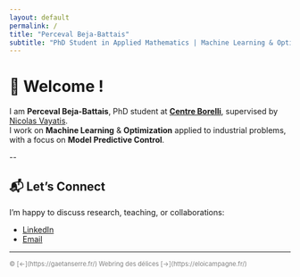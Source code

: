 ```yaml
---
layout: default
permalink: /
title: "Perceval Beja-Battais"
subtitle: "PhD Student in Applied Mathematics | Machine Learning & Optimization"
---
```


# 👋 Welcome !

I am **Perceval Beja-Battais**, PhD student at **[Centre Borelli](https://centreborelli.ens-paris-saclay.fr/fr)**, supervised by [Nicolas Vayatis](https://nvayatis.perso.math.cnrs.fr/).  
I work on **Machine Learning** & **Optimization** applied to industrial problems, with a focus on **Model Predictive Control**.

--

## 📬 Let’s Connect

I’m happy to discuss research, teaching, or collaborations:  

- [LinkedIn](https://www.linkedin.com/in/perceval-beja-battais-b043331b9/)  
- [Email](mailto:perceval.beja-battais@ens-paris-saclay.fr)

---

<footer style="font-size: 0.8em; color: gray;">
&copy; [<-](https://gaetanserre.fr/) Webring des délices [->](https://eloicampagne.fr/)
</footer>
